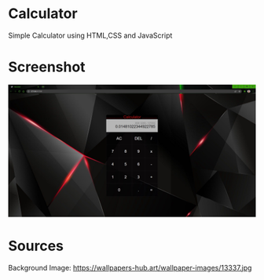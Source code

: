 # Calculator
Simple Calculator using HTML,CSS and JavaScript

# Screenshot 
![Background Image of the Calculator](ss.jpg)

# Sources

Background Image: https://wallpapers-hub.art/wallpaper-images/13337.jpg